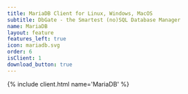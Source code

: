 ```yaml
---
title: MariaDB Client for Linux, Windows, MacOS
subtitle: DbGate - the Smartest (no)SQL Database Manager
name: MariaDB
layout: feature
features_left: true
icon: mariadb.svg
order: 6
isClient: 1
download_button: true
---
```


{% include client.html name='MariaDB' %}

